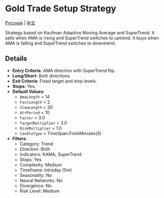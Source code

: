 # Gold Trade Setup Strategy
[Русский](README_ru.md) | [中文](README_cn.md)

Strategy based on Kaufman Adaptive Moving Average and SuperTrend.
It sells when AMA is rising and SuperTrend switches to uptrend.
It buys when AMA is falling and SuperTrend switches to downtrend.

## Details

- **Entry Criteria**: AMA direction with SuperTrend flip.
- **Long/Short**: Both directions.
- **Exit Criteria**: Fixed target and stop levels.
- **Stops**: Yes.
- **Default Values**:
  - `AmaLength` = 14
  - `FastLength` = 2
  - `SlowLength` = 30
  - `AtrPeriod` = 10
  - `Factor` = 3.0
  - `TargetMultiplier` = 3.0
  - `RiskMultiplier` = 1.0
  - `CandleType` = TimeSpan.FromMinutes(5)
- **Filters**:
  - Category: Trend
  - Direction: Both
  - Indicators: KAMA, SuperTrend
  - Stops: Yes
  - Complexity: Medium
  - Timeframe: Intraday (5m)
  - Seasonality: No
  - Neural Networks: No
  - Divergence: No
  - Risk Level: Medium
